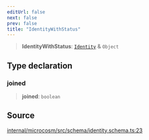 ```yaml
---
editUrl: false
next: false
prev: false
title: "IdentityWithStatus"
---
```


> **IdentityWithStatus**: [`Identity`](Identity.md) & `Object`

## Type declaration

### joined

> **joined**: `boolean`

## Source

[internal/microcosm/src/schema/identity.schema.ts:23](https://github.com/nodenogg-in/alpha-p2p/blob/8383a4b/internal/microcosm/src/schema/identity.schema.ts#L23)
